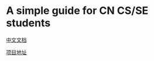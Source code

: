 # A simple guide for CN CS/SE students

[中文文档](./Readme.zh.md)

[项目地址](https://github.com/Samuka007/cn_computer_learning_advice)